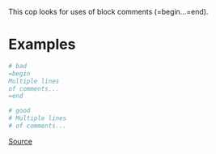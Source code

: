 
This cop looks for uses of block comments (=begin...=end).

# Examples

```ruby
# bad
=begin
Multiple lines
of comments...
=end

# good
# Multiple lines
# of comments...
```

[Source](http://www.rubydoc.info/gems/rubocop/RuboCop/Cop/Style/BlockComments)